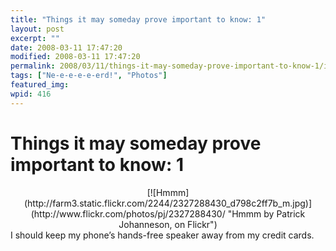 ```yaml
---
title: "Things it may someday prove important to know: 1"
layout: post
excerpt: ""
date: 2008-03-11 17:47:20
modified: 2008-03-11 17:47:20
permalink: 2008/03/11/things-it-may-someday-prove-important-to-know-1/index.html
tags: ["Ne-e-e-e-e-erd!", "Photos"]
featured_img: 
wpid: 416
---
```


# Things it may someday prove important to know: 1

<div align="center">[![Hmmm](http://farm3.static.flickr.com/2244/2327288430_d798c2ff7b_m.jpg)](http://www.flickr.com/photos/pj/2327288430/ "Hmmm by Patrick Johanneson, on Flickr")</div>I should keep my phone’s hands-free speaker away from my credit cards.